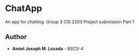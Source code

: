 # ChatApp
An app for chatting.
Group 3 CIS 2203 Project submission Part 1 

## Author
* **Amiel Joseph M. Lozada** - *BSCS-4*
